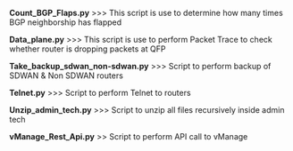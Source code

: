 **Count_BGP_Flaps.py** >>> This script is use to determine how many times BGP neighborship has flapped

**Data_plane.py** >>> This script is use to perform Packet Trace to check whether router is dropping packets at QFP

**Take_backup_sdwan_non-sdwan.py** >>> Script to perform backup of SDWAN & Non SDWAN routers

**Telnet.py** >>> Script to perform Telnet to routers

**Unzip_admin_tech.py** >>> Script to unzip all files recursively inside admin tech 

**vManage_Rest_Api.py** >> Script to perform API call to vManage
